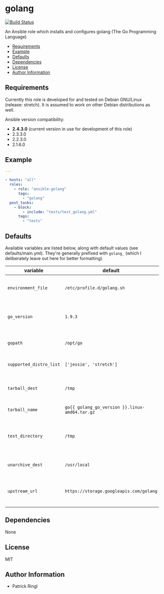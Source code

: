 # golang

[![Build Status](https://travis-ci.org/pari-/ansible-golang.svg?branch=master)](https://travis-ci.org/pari-/ansible-golang)

An Ansible role which installs and configures golang (The Go Programming Language)

<!-- toc -->

- [Requirements](#requirements)
- [Example](#example)
- [Defaults](#defaults)
- [Dependencies](#dependencies)
- [License](#license)
- [Author Information](#author-information)

<!-- tocstop -->

## Requirements

Currently this role is developed for and tested on Debian GNU/Linux (release: stretch). It is assumed to work on other Debian distributions as well.

Ansible version compatibility:

- __2.4.3.0__ (current version in use for development of this role)
- 2.3.3.0
- 2.2.3.0
- 2.1.6.0

## Example

```yaml
---

- hosts: "all"
  roles:
    - role: "ansible-golang"
      tags:
        - "golang"
  post_tasks:
    - block:
        - include: "tests/test_golang.yml"
      tags:
        - "tests"
```

## Defaults

Available variables are listed below, along with default values (see defaults/main.yml). They're generally prefixed with `golang_` (which I deliberately leave out here for better formatting).

variable | default | notes
-------- | ------- | -----
`environment_file` | `/etc/profile.d/golang.sh` | `Absolute path where $GOROOT/$PATH exports are stored`
`go_version` | `1.9.3` | `The version of the Go Programming Language that is going to be installed`
`gopath` | `/opt/go` | `The $GOPATH lists places to look for Go code.`
`supported_distro_list` | `['jessie', 'stretch']` | `A list of distribution releases this role supports`
`tarball_dest` | `/tmp` | `Destination where golang's tarball is stored`
`tarball_name` | `go{{ golang_go_version }}.linux-amd64.tar.gz` | `Naming schema of golang's tarball`
`test_directory` | `/tmp` | `The directory where tests will be temporary stored and run in (auto cleanup)`
`unarchive_dest` | `/usr/local` | `Destination where golang will be installed to`
`upstream_url` | `https://storage.googleapis.com/golang` | `The URL to where golang's tarballs can be retrieved from`

## Dependencies

None

## License

MIT

## Author Information

* Patrick Ringl
